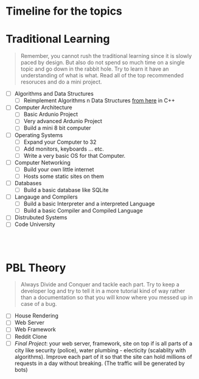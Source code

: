# Timeline for the topics


# Traditional Learning 

> Remember, you cannot rush the traditional learning since it is slowly paced by design. But also do not spend so much time on a single topic and go down in the rabbit hole. Try to learn it have an understanding of what is what. Read all of the top recommended resoruces and do a mini project.

- [ ] Algorithms and Data Structures
  - [ ] Reimplement Algorithms n Data Structures [from here](https://github.com/trekhleb/javascript-algorithms) in C++
- [ ] Computer Architecture
  - [ ] Basic Ardunio Project
  - [ ] Very advanced Ardunio Project
  - [ ] Build a mini 8 bit computer
- [ ] Operating Systems
  - [ ] Expand your Computer to 32
  - [ ] Add monitors, keyboards ... etc.
  - [ ] Write a very basic OS for that Computer.
- [ ] Computer Networking
  - [ ] Build your own little internet
  - [ ] Hosts some static sites on them
- [ ] Databases
  - [ ] Build a basic database like SQLite
- [ ] Langauge and Compilers
  - [ ] Build a basic Interpreter and a interpreted Language
  - [ ] Build a basic Compiler and Compiled Language
- [ ] Distrubuted Systems
- [ ] Code University

<br>
<br>

# PBL Theory

> Always Divide and Conquer and tackle each part. Try to keep a developer log and try to tell it in a more tutorial kind of way rather than a documentation so that you will know where you messed up in case of a bug. 

- [ ] House Rendering
- [ ] Web Server 
- [ ] Web Framework 
- [ ] Reddit Clone 
- [ ] *Final Project*: your web server, framework, site on top if is all parts of a city like security (police), water plumbing - electicity (scalablity with algorithms). Improve each part of it so that the site can hold millions of requests in a day without breaking. (The traffic will be generated by bots)
